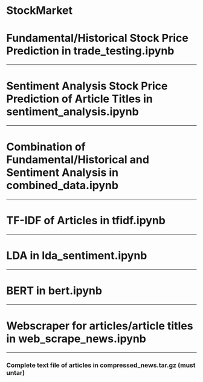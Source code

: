 # StockMarket

# Fundamental/Historical Stock Price Prediction in trade_testing.ipynb  

---

# Sentiment Analysis Stock Price Prediction of Article Titles in sentiment_analysis.ipynb  

---

# Combination of Fundamental/Historical and Sentiment Analysis in combined_data.ipynb

---

# TF-IDF of Articles in tfidf.ipynb  

---

# LDA in lda_sentiment.ipynb

---

# BERT in bert.ipynb  

---

# Webscraper for articles/article titles in web_scrape_news.ipynb

---

### Complete text file of articles in compressed_news.tar.gz (must untar)